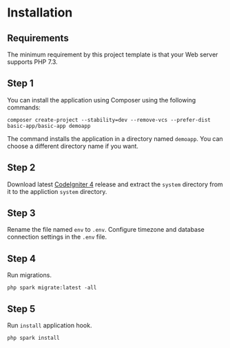 Installation
============

## Requirements

The minimum requirement by this project template is that your Web server supports PHP 7.3.

## Step 1

You can install the application using Composer using the following commands:

    composer create-project --stability=dev --remove-vcs --prefer-dist basic-app/basic-app demoapp

The command installs the application in a directory named `demoapp`. You can choose a different directory name if you want.

## Step 2

Download latest [CodeIgniter 4](https://github.com/codeigniter4/codeigniter4) release and extract the `system` directory from it to the appliction `system` directory.

## Step 3

Rename the file named `env` to `.env`. Configure timezone and database connection settings in the `.env` file.

## Step 4

Run migrations.

    php spark migrate:latest -all
    
## Step 5

Run `install` application hook.

    php spark install